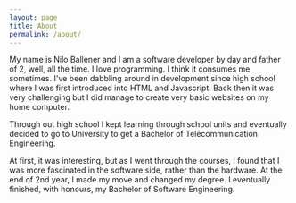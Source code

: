 ```yaml
---
layout: page
title: About
permalink: /about/
---
```

My name is Nilo Ballener and I am a software developer by day and father of 2, well, all the time. I love programming. I think it consumes me sometimes. I've been dabbling around in development since high school where I was first introduced into HTML and Javascript. Back then it was very challenging but I did manage to create very basic websites on my home computer.

Through out high school I kept learning through school units and eventually decided to go to University to get a Bachelor of Telecommunication Engineering.

At first, it was interesting, but as I went through the courses, I found that I was more fascinated in the software side, rather than the hardware. At the end of 2nd year, I made my move and changed my degree. I eventually finished, with honours, my Bachelor of Software Engineering.
